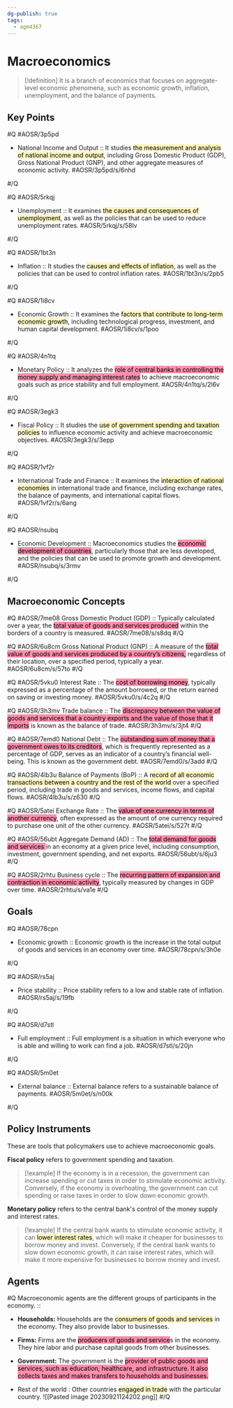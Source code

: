 ```yaml
---
dg-publish: true
tags:
  - agm4367
---
```


# Macroeconomics

> [!definition]
> It is a branch of economics that focuses on aggregate-level economic phenomena, such as economic growth, inflation, unemployment, and the balance of payments.

## Key Points

#Q #AOSR/3p5pd
- National Income and Output :: It studies <mark style="background: #FFF3A3A6;">the measurement and analysis of national income and output</mark>, including Gross Domestic Product (GDP), Gross National Product (GNP), and other aggregate measures of economic activity. #AOSR/3p5pd/s/6nhd

#/Q

#Q #AOSR/5rkqj
- Unemployment :: It examines <mark style="background: #FFF3A3A6;">the causes and consequences of unemployment</mark>, as well as the policies that can be used to reduce unemployment rates. #AOSR/5rkqj/s/58lv

#/Q 

#Q #AOSR/1bt3n
- Inflation :: It studies the <mark style="background: #FFF3A3A6;">causes and effects of inflation</mark>, as well as the policies that can be used to control inflation rates. #AOSR/1bt3n/s/2pb5

#/Q

#Q #AOSR/1i8cv
- Economic Growth :: It examines the <mark style="background: #FFF3A3A6;">factors that contribute to long-term economic growth</mark>, including technological progress, investment, and human capital development. #AOSR/1i8cv/s/1poo

#/Q

#Q #AOSR/4n1tq
- Monetary Policy :: It analyzes the <mark style="background: #FF5582A6;">role of central banks in controlling the money supply and managing interest rates</mark> to achieve macroeconomic goals such as price stability and full employment. #AOSR/4n1tq/s/2l6v

#/Q 

#Q #AOSR/3egk3
- Fiscal Policy :: It studies the <mark style="background: #FFF3A3A6;">use of government spending and taxation policies</mark> to influence economic activity and achieve macroeconomic objectives. #AOSR/3egk3/s/3epp

#/Q 

#Q  #AOSR/1vf2r
- International Trade and Finance :: It examines the <mark style="background: #FFF3A3A6;">interaction of national economies</mark> in international trade and finance, including exchange rates, the balance of payments, and international capital flows. #AOSR/1vf2r/s/6ang

#/Q

#Q  #AOSR/nsubq
- Economic Development :: Macroeconomics studies the <mark style="background: #FF5582A6;">economic development of countries</mark>, particularly those that are less developed, and the policies that can be used to promote growth and development. #AOSR/nsubq/s/3rmv

#/Q

##  Macroeconomic Concepts 

#Q #AOSR/7me08
Gross Domestic Product (GDP) :: Typically calculated over a year, the <mark style="background: #FF5582A6;">total value of goods and services produced</mark> within the borders of a country is measured. #AOSR/7me08/s/s8dq
#/Q

#Q #AOSR/6u8cm
Gross National Product (GNP) ::	A measure of the <mark style="background: #FF5582A6;">total value of goods and services produced by a country’s citizens,</mark> regardless of their location, over a specified period, typically a year. #AOSR/6u8cm/s/57to
#/Q 

#Q #AOSR/5vku0
Interest Rate :: The <mark style="background: #FF5582A6;">cost of borrowing money</mark>, typically expressed as a percentage of the amount borrowed, or the return earned on saving or investing money. #AOSR/5vku0/s/4c2q
#/Q 

#Q #AOSR/3h3mv
Trade balance :: The <mark style="background: #FF5582A6;">discrepancy between the value of goods and services that a country exports and the value of those that it imports</mark> is known as the balance of trade. #AOSR/3h3mv/s/3jt4
#/Q 

#Q #AOSR/7emd0
National Debt :: The <mark style="background: #FF5582A6;">outstanding sum of money that a government owes to its creditors</mark>, which is frequently represented as a percentage of GDP, serves as an indicator of a country’s financial well-being. This is known as the government debt. #AOSR/7emd0/s/3add
#/Q 

#Q #AOSR/4lb3u
Balance of Payments (BoP) ::  A <mark style="background: #FFF3A3A6;">record of all economic transactions between a country and the rest of the world </mark>over a specified period, including trade in goods and services, income flows, and capital flows. #AOSR/4lb3u/s/z630
#/Q 

#Q #AOSR/5atei
Exchange Rate :: The <mark style="background: #FF5582A6;">value of one currency in terms of another currency</mark>, often expressed as the amount of one currency required to purchase one unit of the other currency. #AOSR/5atei/s/527t
#/Q 

#Q  #AOSR/56ubt
Aggregate Demand (AD) :: The <mark style="background: #FF5582A6;">total demand for goods and services </mark>in an economy at a given price level, including consumption, investment, government spending, and net exports. #AOSR/56ubt/s/6ju3
#/Q 

#Q  #AOSR/2rhtu
Business cycle :: The <mark style="background: #FF5582A6;">recurring pattern of expansion and contraction in economic activity</mark>, typically measured by changes in GDP over time. #AOSR/2rhtu/s/va1e
#/Q 
## Goals
#Q #AOSR/78cpn
- Economic growth :: Economic growth is the increase in the total output of goods and services in an economy over time. #AOSR/78cpn/s/3h0e

#/Q 

#Q  #AOSR/rs5aj
- Price stability :: Price stability refers to a low and stable rate of inflation. #AOSR/rs5aj/s/19fb

#/Q 

#Q  #AOSR/d7stl
- Full employment :: Full employment is a situation in which everyone who is able and willing to work can find a job. #AOSR/d7stl/s/20jn

#/Q 

#Q  #AOSR/5m0et
- External balance :: External balance refers to a sustainable balance of payments. #AOSR/5m0et/s/n00k

#/Q 
## Policy Instruments

These are tools that policymakers use to achieve macroeconomic goals.

**Fiscal policy** refers to government spending and taxation. 

> [!example]
> If the economy is in a recession, the government can increase spending or cut taxes in order to stimulate economic activity. Conversely, if the economy is overheating, the government can cut spending or raise taxes in order to slow down economic growth.

**Monetary policy** refers to the central bank's control of the money supply and interest rates. 

> [!example]
> If the central bank wants to stimulate economic activity, it can <mark style="background: #FFF3A3A6;">lower interest rates</mark>, which will make it cheaper for businesses to borrow money and invest. Conversely, if the central bank wants to slow down economic growth, it can raise interest rates, which will make it more expensive for businesses to borrow money and invest.
## Agents

#Q
Macroeconomic agents are the different groups of participants in the economy. ::
- **Households:** Households are the <mark style="background: #FFF3A3A6;">consumers of goods and services</mark> in the economy. They also provide labor to businesses.
  
- **Firms:** Firms are the <mark style="background: #FF5582A6;">producers of goods and service</mark>s in the economy. They hire labor and purchase capital goods from other businesses.
  
- **Government:** The government is the <mark style="background: #FF5582A6;">provider of public goods and services, such as education, healthcare, and infrastructure. It also collects taxes and makes transfers to households and businesses.</mark>
  
- Rest of the world : Other countries <mark style="background: #FFF3A3A6;">engaged in trade</mark> with the particular country.
![[Pasted image 20230921124202.png]]
#/Q 